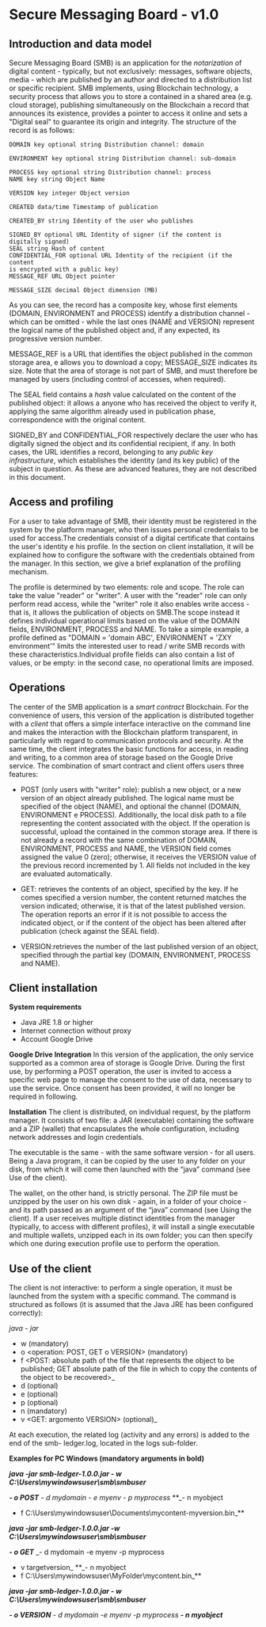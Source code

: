 # Secure Messaging Board - v1.0

## Introduction and data model

Secure Messaging Board (SMB) is an application for the _notarization_ of digital content -
typically, but not exclusively: messages, software objects, media - which are published by
an author and directed to a distribution list or specific recipient. SMB implements,
using Blockchain technology, a security process that allows you to store a
contained in a shared area (e.g. cloud storage), publishing simultaneously on the Blockchain
a record that announces its existence, provides a pointer to access it online and sets a
"Digital seal" to guarantee its origin and integrity. 
The structure of the record is as follows:

```
DOMAIN key optional string Distribution channel: domain
```
```
ENVIRONMENT key optional string Distribution channel: sub-domain
```
```
PROCESS key optional string Distribution channel: process
NAME key string Object Name
```
```
VERSION key integer Object version
```
```
CREATED data/time Timestamp of publication
```
```
CREATED_BY string Identity of the user who publishes
```
```
SIGNED_BY optional URL Identity of signer (if the content is
digitally signed)
SEAL string Hash of content
CONFIDENTIAL_FOR optional URL Identity of the recipient (if the content
is encrypted with a public key)
MESSAGE_REF URL Object pointer
```
```
MESSAGE_SIZE decimal Object dimension (MB)
```
As you can see, the record has a composite key, whose first elements (DOMAIN,
ENVIRONMENT and PROCESS) identify a distribution channel - which can be omitted - while
the last ones (NAME and VERSION) represent the logical name of the published object and, if any
expected, its progressive version number.

MESSAGE_REF is a URL that identifies the object published in the common storage area, e
allows you to download a copy; MESSAGE_SIZE indicates its size. Note that the area of
storage is not part of SMB, and must therefore be managed by users (including control
of accesses, when required).

The SEAL field contains a _hash_ value calculated on the content of the published object: it allows a
anyone who has received the object to verify it, applying the same algorithm already used in
publication phase, correspondence with the original content.

SIGNED_BY and CONFIDENTIAL_FOR respectively declare the user who has digitally signed
the object and its confidential recipient, if any. In both cases, the URL identifies a record,
belonging to any _public key infrastructure_, which establishes the identity (and its key
public) of the subject in question. As these are advanced features, they are not described in
this document.

## Access and profiling

For a user to take advantage of SMB, their identity must be registered in the system by the
platform manager, who then issues personal credentials to be used
for access.The credentials consist of a digital certificate that contains the user's identity e
his profile. In the section on client installation, it will be explained how to configure the
software with the credentials obtained from the manager. In this section, we give a brief explanation
of the profiling mechanism.

The profile is determined by two elements: role and scope. The role can take the value "reader" or
"writer". A user with the "reader" role can only perform read access, while the "writer" role
it also enables write access - that is, it allows the publication of objects on SMB.The scope
instead it defines individual operational limits based on the value of the DOMAIN fields,
ENVIRONMENT, PROCESS and NAME. To take a simple example, a profile defined as
"DOMAIN = 'domain ABC', ENVIRONMENT = 'ZXY environment'" limits the interested user to read /
write SMB records with these characteristics.Individual profile fields can also contain a
list of values, or be empty: in the second case, no operational limits are imposed.

## Operations

The center of the SMB application is a _smart contract_ Blockchain. For the convenience of users, this
version of the application is distributed together with a _client_ that offers a simple interface
interactive on the command line and makes the interaction with the Blockchain platform transparent, in
particularly with regard to communication protocols and security. At the same time, the
client integrates the basic functions for access, in reading and writing, to a common area of
storage based on the Google Drive service.
The combination of smart contract and client offers users three features:

- POST (only users with "writer" role): publish a new object, or a new version of
    an object already published. The logical name must be specified
    of the object (NAME), and optional the channel (DOMAIN, ENVIRONMENT e PROCESS).
    Additionally, the local disk path to a file representing the
    content associated with the object. If the operation is successful, upload the
    contained in the common storage area. If there is not already a record with the same
    combination of DOMAIN, ENVIRONMENT, PROCESS and NAME, the VERSION field comes
    assigned the value 0 (zero); otherwise, it receives the VERSION value of the previous record
    incremented by 1. All fields not included in the key are evaluated
    automatically.


- GET: retrieves the contents of an object, specified by the key. If he comes
    specified a version number, the content returned matches the version indicated;
    otherwise, it is that of the latest published version. The operation reports an error if
    it is not possible to access the indicated object, or if the content of the object has been
    altered after publication (check against the SEAL field).
- VERSION:retrieves the number of the last published version of an object, specified
    through the partial key (DOMAIN, ENVIRONMENT, PROCESS and NAME).

## Client installation

**System requirements**

- Java JRE 1.8 or higher
- Internet connection without proxy
- Account Google Drive

**Google Drive Integration**
In this version of the application, the only service supported as a common area of
storage is Google Drive. During the first use, by performing a POST operation,
the user is invited to access a specific web page to manage the consent to the use of
data, necessary to use the service. Once consent has been provided, it will no longer be required in
following.

**Installation**
The client is distributed, on individual request, by the platform manager. It consists of two
file: a JAR (executable) containing the software and a ZIP (wallet) that encapsulates the whole
configuration, including network addresses and login credentials.

The executable is the same - with the same software version - for all users. Being a
Java program, it can be copied by the user to any folder on your disk, from which it will come
then launched with the “java” command (see Use of the client).

The wallet, on the other hand, is strictly personal. The ZIP file must be unzipped by the user on his own
disk - again, in a folder of your choice - and its path passed as an argument
of the “java” command (see Using the client). If a user receives multiple distinct identities from the manager
(typically, to access with different profiles), it will install a single executable and multiple wallets,
unzipped each in its own folder; you can then specify which one during execution
profile use to perform the operation.


## Use of the client

The client is not interactive: to perform a single operation, it must be launched from the
system with a specific command. The command is structured as follows (it is assumed that the Java JRE has been
configured correctly):

_java - jar <path of file executable>_

- w <path absolute of folder wallet> (mandatory)
- o <operation: POST, GET o VERSION> (mandatory)
- f <POST: absolute path of the file that represents the object to be published; GET absolute path of the file in which to copy the contents of the object to be recovered>_
- d <argument DOMAIN> (optional)
- e <argument ENVIRONMENT> (optional)
- p <argument PROCESS> (optional)
- n <argument NAME> (mandatory)
- v <GET: argomento VERSION> (optional)_

At each execution, the related log (activity and any errors) is added to the end of the smb-
ledger.log, located in the logs sub-folder.

**Examples for PC Windows (mandatory arguments in bold)**

**_java -jar smb-ledger-1.0.0.jar - w C:\Users\mywindowsuser\smb\smbuser_**

**_- o POST_**
_- d mydomain - e myenv - p myprocess_
**_- n myobject
- f C:\Users\mywindowsuser\Documents\mycontent-myversion.bin_**

**_java -jar smb-ledger-1.0.0.jar -w C:\Users\mywindowsuser\smb\smbuser_**

**_- o GET_**
_- d mydomain -e myenv -p myprocess
- v targetversion_
**_- n myobject
- f C:\Users\mywindowsuser\MyFolder\mycontent.bin_**

**_java -jar smb-ledger-1.0.0.jar - w C:\Users\mywindowsuser\smb\smbuser_**

**_- o VERSION_**
_- d mydomain -e myenv -p myprocess_
**_- n myobject_**
